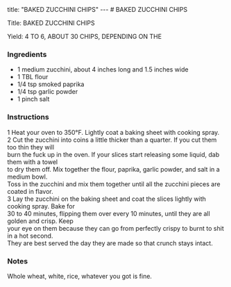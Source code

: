<!DOCTYPE HTML PUBLIC "-//W3C//DTD HTML 4.0 Transitional//EN">
<html>
  <head>
  title: "BAKED ZUCCHINI CHIPS"
---
# BAKED ZUCCHINI CHIPS<link rel='stylesheet' href='style.css' type='text/css'><meta http-equiv="Content-Style-Stype" content="text/css">
     <meta http-equiv="Content-Type" content="text/html;charset=utf-8">
     </head><body><div class="recipe" itemscope itemtype="http://schema.org/Recipe"><div class='header'><p class="title"><span class="label">Title:</span> <span itemprop="name">BAKED ZUCCHINI CHIPS</span></p>
<p class="yields"><span class="label">Yield:</span> <span itemprop="recipeYield">4 TO 6, ABOUT 30 CHIPS, DEPENDING ON THE</span></p>
</div><div class="ing"><h3>Ingredients</h3><ul class="ing"><li class="ing" itemprop="ingredients">1 medium zucchini, about 4 inches long and 1.5 inches wide </li>
<li class="ing" itemprop="ingredients">1 TBL flour </li>
<li class="ing" itemprop="ingredients">1/4 tsp smoked paprika </li>
<li class="ing" itemprop="ingredients">1/4 tsp garlic powder </li>
<li class="ing" itemprop="ingredients">1 pinch salt </li>
</ul>
</div>
<div class="instructions"><h3 class="Instructions">Instructions</h3><div itemprop="recipeInstructions"><p>1 Heat your oven to 350°F. Lightly coat a baking sheet with cooking spray.<br>2 Cut the zucchini into coins a little thicker than a quarter. If you cut them too thin they will<br>burn the fuck up in the oven. If your slices start releasing some liquid, dab them with a towel<br>to dry them off. Mix together the flour, paprika, garlic powder, and salt in a medium bowl.<br>Toss in the zucchini and mix them together until all the zucchini pieces are coated in flavor.<br>3 Lay the zucchini on the baking sheet and coat the slices lightly with cooking spray. Bake for<br>30 to 40 minutes, flipping them over every 10 minutes, until they are all golden and crisp. Keep<br>your eye on them because they can go from perfectly crispy to burnt to shit in a hot second.<br>They are best served the day they are made so that crunch stays intact.</p></div></div><div class="modifications"><h3 class="Notes">Notes</h3><p>Whole wheat, white, rice, whatever you got is fine.</p></div></div>

</body>
</html>